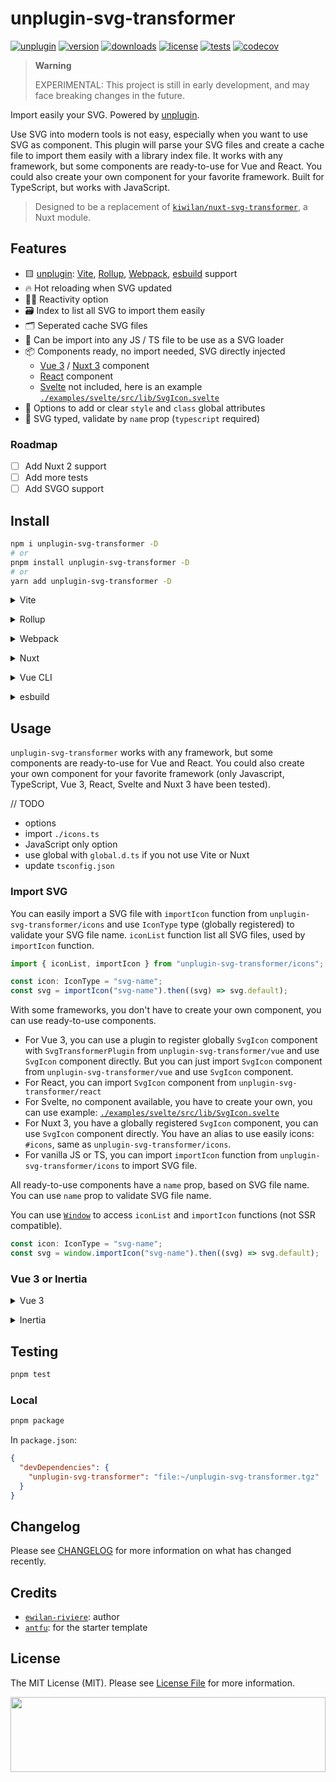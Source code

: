 # unplugin-svg-transformer

<!-- ![Banner with printer shop picture in background and Typescriptable Laravel title](docs/banner.jpg) -->

[![unplugin][unplugin-version-src]][unplugin-version-href]
[![version][version-src]][version-href]
[![downloads][downloads-src]][downloads-href]
[![license][license-src]][license-href]
[![tests][tests-src]][tests-href]
[![codecov][codecov-src]][codecov-href]

> **Warning**
>
> EXPERIMENTAL: This project is still in early development, and may face breaking changes in the future.

Import easily your SVG. Powered by [unplugin](https://github.com/unjs/unplugin).

Use SVG into modern tools is not easy, especially when you want to use SVG as component. This plugin will parse your SVG files and create a cache file to import them easily with a library index file. It works with any framework, but some components are ready-to-use for Vue and React. You could also create your own component for your favorite framework. Built for TypeScript, but works with JavaScript.

> Designed to be a replacement of [`kiwilan/nuxt-svg-transformer`](https://github.com/kiwilan/nuxt-svg-transformer), a Nuxt module.

## Features

- 🟨 [unplugin](https://github.com/unjs/unplugin): [Vite](https://vitejs.dev/), [Rollup](https://rollupjs.org/guide/en/), [Webpack](https://webpack.js.org/), [esbuild](https://esbuild.github.io/) support
- 🔥 Hot reloading when SVG updated
- 🤙🏻 Reactivity option
- 🗃️ Index to list all SVG to import them easily
- 🗂 Seperated cache SVG files
- 🚚 Can be import into any JS / TS file to be use as a SVG loader
- 📦 Components ready, no import needed, SVG directly injected
  - [Vue 3](https://vuejs.org/) / [Nuxt 3](https://nuxt.com) component
  - [React](https://react.dev/) component
  - [Svelte](https://svelte.dev/) not included, here is an example [`./examples/svelte/src/lib/SvgIcon.svelte`](./examples/svelte/src/lib/SvgIcon.svelte)
- 🎨 Options to add or clear `style` and `class` global attributes
- 🦾 SVG typed, validate by `name` prop (`typescript` required)

### Roadmap

- [ ] Add Nuxt 2 support
- [ ] Add more tests
- [ ] Add SVGO support

## Install

```bash
npm i unplugin-svg-transformer -D
# or
pnpm install unplugin-svg-transformer -D
# or
yarn add unplugin-svg-transformer -D
```

<details>
<summary>Vite</summary><br>

```ts
// vite.config.ts
import svgTransformer from "unplugin-svg-transformer/vite";

export default defineConfig({
  plugins: [
    SvgTransformer({
      /* options */
    }),
  ],
});
```

Examples:

- [`examples/vue3`](./examples/vue3)
- [`examples/react`](./examples/react)
- [`examples/svelte`](./examples/svelte)

<br></details>

<details>
<summary>Rollup</summary><br>

```ts
// rollup.config.js
import svgTransformer from "unplugin-svg-transformer/rollup";

export default {
  plugins: [
    svgTransformer({
      /* options */
    }),
  ],
};
```

<br></details>

<details>
<summary>Webpack</summary><br>

```ts
// webpack.config.js
module.exports = {
  /* ... */
  plugins: [
    require("unplugin-svg-transformer/webpack")({
      /* options */
    }),
  ],
};
```

<br></details>

<details>
<summary>Nuxt</summary><br>

```ts
// nuxt.config.ts
export default defineNuxtConfig({
  buildModules: [
    "unplugin-svg-transformer/nuxt", // https://github.com/kiwilan/unplugin-svg-transformer
  ],
  svgTransformer: {
    /* options */
  },
});
```

> This module works for Nuxt 3 only

Example: [`examples/nuxt3`](./examples/nuxt3)

<br></details>

<details>
<summary>Vue CLI</summary><br>

```ts
// vue.config.js
module.exports = {
  configureWebpack: {
    plugins: [
      require("unplugin-svg-transformer/webpack")({
        /* options */
      }),
    ],
  },
};
```

<br></details>

<details>
<summary>esbuild</summary><br>

```ts
// esbuild.config.js
import { build } from "esbuild";
import svgTransformer from "unplugin-svg-transformer/esbuild";

build({
  plugins: [svgTransformer()],
});
```

<br></details>

## Usage

`unplugin-svg-transformer` works with any framework, but some components are ready-to-use for Vue and React. You could also create your own component for your favorite framework (only Javascript, TypeScript, Vue 3, React, Svelte and Nuxt 3 have been tested).

// TODO

- options
- import `./icons.ts`
- JavaScript only option
- use global with `global.d.ts` if you not use Vite or Nuxt
- update `tsconfig.json`

### Import SVG

You can easily import a SVG file with `importIcon` function from `unplugin-svg-transformer/icons` and use `IconType` type (globally registered) to validate your SVG file name. `iconList` function list all SVG files, used by `importIcon` function.

```ts
import { iconList, importIcon } from "unplugin-svg-transformer/icons";

const icon: IconType = "svg-name";
const svg = importIcon("svg-name").then((svg) => svg.default);
```

With some frameworks, you don't have to create your own component, you can use ready-to-use components.

- For Vue 3, you can use a plugin to register globally `SvgIcon` component with `SvgTransformerPlugin` from `unplugin-svg-transformer/vue` and use `SvgIcon` component directly. But you can just import `SvgIcon` component from `unplugin-svg-transformer/vue` and use `SvgIcon` component.
- For React, you can import `SvgIcon` component from `unplugin-svg-transformer/react`
- For Svelte, no component available, you have to create your own, you can use example: [`./examples/svelte/src/lib/SvgIcon.svelte`](./examples/svelte/src/lib/SvgIcon.svelte)
- For Nuxt 3, you have a globally registered `SvgIcon` component, you can use `SvgIcon` component directly. You have an alias to use easily icons: `#icons`, same as `unplugin-svg-transformer/icons`.
- For vanilla JS or TS, you can import `importIcon` function from `unplugin-svg-transformer/icons` to import SVG file.

All ready-to-use components have a `name` prop, based on SVG file name. You can use `name` prop to validate SVG file name.

You can use [`Window`](https://developer.mozilla.org/en-US/docs/Web/API/Window) to access `iconList` and `importIcon` functions (not SSR compatible).

```ts
const icon: IconType = "svg-name";
const svg = window.importIcon("svg-name").then((svg) => svg.default);
```

### Vue 3 or Inertia

<details>
<summary>Vue 3</summary><br>

```diff
// main.ts
import { createApp } from "vue";
import App from "./App.vue";
+import { SvgTransformerPlugin } from 'unplugin-svg-transformer/vue'
+import "./icons.ts";

createApp(App)
+ .use(SvgTransformerPlugin)
  .mount("#app");
```

<br></details>

<details>
<summary>Inertia</summary><br>

Example here with Laravel Jetstream,

> **Note**
>
> This example use Vue 3, but it works with React or Svelte.

To use TypeScript, update `vite.config.js` to `vite.config.ts` and just add `unplugin-svg-transformer/vite` to `plugins` array.

> **Warning**
>
> Don't forget to replace `resources/js/app.js` to `resources/js/app.ts` into `laravel-vite-plugin` options.

```diff
import { defineConfig } from "vite";
import laravel from "laravel-vite-plugin";
import vue from "@vitejs/plugin-vue";
+import svgTransformer from "unplugin-svg-transformer/vite";

export default defineConfig({
  resolve: {
    alias: {
      "@": "/resources/js",
      "~": "/",
    },
  },
  plugins: [
    laravel({
+     input: ["resources/js/app.ts"],
      ssr: "resources/js/ssr.js",
      refresh: true,
    }),
    vue({
      template: {
        transformAssetUrls: {
          base: null,
          includeAbsolute: false,
        },
      },
    }),
+   svgTransformer({
+     iconsDir: "./resources/js/Svg",
+     libraryDir: "./resources/js",
+   }),
  ],
});
```

Just replace `app.js` to `app.ts` into `resources/js`.

```diff
// app.ts
import type { DefineComponent } from "vue";
import { createApp, h } from "vue";
import { createInertiaApp } from "@inertiajs/vue3";
import { resolvePageComponent } from "laravel-vite-plugin/inertia-helpers";
+import { SvgTransformerPlugin } from "unplugin-svg-transformer/vue";
+import './icons.ts'

createInertiaApp({
  title: (title) => `${title} - App Name`,
  resolve: (name) =>
    resolvePageComponent(
      `./Pages/${name}.vue`,
      import.meta.glob("./Pages/**/*.vue")
    ) as Promise<DefineComponent>,
  setup({ el, App, props, plugin }) {
    const pinia = createPinia();
    const app = createApp({ render: () => h(App, props) })
      .use(plugin)
+     .use(SvgTransformerPlugin);

    app.mount(el);
  },
});
```

And you can use globally registered `SvgIcon` component.

```vue
<template>
  <div>
    <SvgIcon name="svg-name" />
  </div>
</template>
```

<br></details>

## Testing

```bash
pnpm test
```

### Local

```bash
pnpm package
```

In `package.json`:

```json
{
  "devDependencies": {
    "unplugin-svg-transformer": "file:~/unplugin-svg-transformer.tgz"
  }
}
```

## Changelog

Please see [CHANGELOG](CHANGELOG.md) for more information on what has changed recently.

## Credits

- [`ewilan-riviere`](https://github.com/ewilan-riviere): author
- [`antfu`](https://github.com/antfu/unplugin-starter): for the starter template

## License

The MIT License (MIT). Please see [License File](LICENSE.md) for more information.

[<img src="https://user-images.githubusercontent.com/48261459/201463225-0a5a084e-df15-4b11-b1d2-40fafd3555cf.svg" height="120rem" width="100%" />](https://github.com/kiwilan)

[unplugin-version-src]: https://img.shields.io/static/v1?style=flat-square&label=unplugin&message=v1.3&color=F0DB4F&labelColor=18181B
[unplugin-version-href]: https://github.com/unjs/unplugin
[version-src]: https://img.shields.io/npm/v/unplugin-svg-transformer.svg?style=flat-square&color=F0DB4F&labelColor=18181b
[version-href]: https://www.npmjs.com/package/unplugin-svg-transformer
[downloads-src]: https://img.shields.io/npm/dm/unplugin-svg-transformer?style=flat-square&colorA=18181B&colorB=F0DB4F
[downloads-href]: https://npmjs.com/package/unplugin-svg-transformer
[license-src]: https://img.shields.io/github/license/kiwilan/unplugin-svg-transformer.svg?style=flat-square&colorA=18181B&colorB=F0DB4F
[license-href]: https://github.com/kiwilan/unplugin-svg-transformer/blob/main/README.md
[tests-src]: https://img.shields.io/github/actions/workflow/status/kiwilan/unplugin-svg-transformer/ci.yml?branch=main&label=tests&style=flat-square&colorA=18181B
[tests-href]: https://github.com/kiwilan/unplugin-svg-transformer/actions/workflows/ci.yml
[codecov-src]: https://codecov.io/gh/kiwilan/unplugin-svg-transformer/branch/main/graph/badge.svg?token=epJribIFGR
[codecov-href]: https://codecov.io/gh/kiwilan/unplugin-svg-transformer
